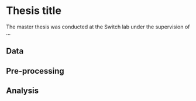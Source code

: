 # Thesis title

The master thesis was conducted at the Switch lab under the supervision of ...

## Data 

## Pre-processing 


## Analysis

